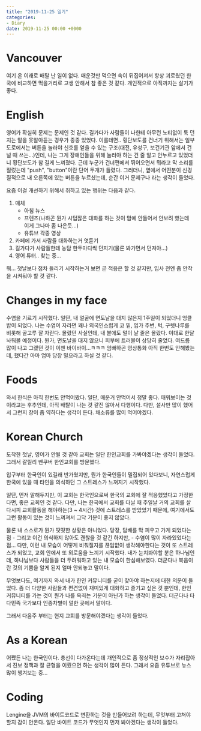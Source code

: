 ```yaml
---
title: "2019-11-25 일기"
categories:
- Diary
date: 2019-11-25 00:00 +0000
---
```


# Vancouver
여기 온 이래로 배탈 난 일이 없다. 매운것만 먹으면 속이 뒤집어져서 항상 괴로웠던 한국에 비교하면 먹을거리로 고생 안해서 참 좋은 것 같다. 개인적으로 아직까지는 살기가 좋다.

# English
영어가 확실히 문제는 문제인 것 같다. 길가다가 사람들이 나한테 아무런 노티없이 툭 던지는 말을 못알아듣는 경우가 종종 있었다. 이를테면.. 횡단보도를 건너기 위해서는 일부 도로에서는 버튼을 눌러야 신호를 얻을 수 있는 구조(대전, 유성구, 보건기관 앞에서 건널 때 쓰는...)인데, 나는 그게 장애인들을 위해 눌러야 하는 건 줄 알고 안누르고 있었더니 횡단보도가 참 길게 느껴졌다. 근데 누군가 건너편에서 뛰어오면서 뭐라고 막 소리를 질렀는데 "push", "button"이란 단어 두개가 들렸다. 그러더니, 옆에서 어떤분이 신경질적으로 내 오른쪽에 있는 버튼을 누르셨는데, 순간 이거 문제구나 라는 생각이 들었다.

요즘 이걸 개선하기 위해서 취하고 있는 행위는 다음과 같다.
1. 매체
   - 아침 뉴스
   - 프렌즈(나하곤 뭔가 시덥잖은 대화를 하는 것이 맘에 안들어서 안보려 했는데 이게 그나마 좀 나은듯...)
   - 유튜브 각종 영상
1. 카페에 가서 사람들 대화하는거 엿듣기
1. 길가다가 사람들한테 농담 한두마디씩 던지기(물론 봐가면서 던져야...)
1. 영어 튜터.. 찾는 중...

뭐... 첫날보다 점차 들리기 시작하는거 보면 곧 적응은 할 것 같지만, 입사 전엔 좀 안착을 시켜둬야 할 것 같다.

# Changes in my face
수염을 기르기 시작했다. 일단, 내 얼굴에 면도날을 대지 않은지 1주일이 되었더니 엉클밥이 되었다. 나는 수염이 자라면 꽤나 외국인스럽게 코 밑, 입가 주변, 턱, 구렛나루를 비롯해 골고루 잘 자란다. 몰랐던 사실인데, 내 볼에도 털이 날 줄은 몰랐다. 이대로 한달 놔둬볼 예정이다. 뭔가, 면도날을 대지 않으니 피부에 트러블이 상당히 줄었다. 여드름 많이 나고 그랬던 것이 이젠 바이바이...ㅋㅋㅋ 엄빠하곤 영상통화 아직 한번도 안해봤는데, 했다간 아마 엄마 당장 밀으라고 하실 것 같다.

# Foods
와서 한식은 아직 한번도 안먹어봤다. 일단, 매운거 안먹어서 정말 좋다. 매워보이는 것이라고는 후추인데, 아직 배탈이 나는 것 같진 않아서 다행이다. 다만, 설사만 많이 했어서 그런지 장이 좀 약하다는 생각이 든다. 채소류를 많이 먹어야겠다.

# Korean Church
도착한 첫날, 영어가 안될 것 같아 교회는 일단 한인교회를 가봐야겠다는 생각이 들었다. 그래서 갈릴리 밴쿠버 한인교회를 방문했다.

입구부터 한국인이 있길래 반가웠지만, 뭔가 한국인들이 밀집되어 있다보니, 자연스럽게 한국에 있을 때 타인을 의식하던 그 스트레스가 느껴지기 시작했다.

일단, 먼저 말해두지만, 이 교회는 한국인으로써 한국의 교회에 잘 적응했었다고 가정한다면, 좋은 교회인 것 같다. 다만, 나는 한국에서 교회를 다닐 때 주일날 거의 교회를 살다시피 교회활동을 해야하는(3 ~ 4시간) 것에 스트레스를 받았었기 때문에, 여기에서도 그런 활동이 있는 것이 느껴져서 그닥 기분이 좋지 않았다.

물론 내 스스로가 뭔가 떳떳한 상황은 아니었다. 당장, 담배를 막 피우고 가게 되었다는 점 - 그리고 이건 의식하지 않아도 괜찮을 것 같긴 하지만, - 수염이 많이 자라있었다는 점... 다만, 이런 내 모습이 어떻게 비춰질지를 끊임없이 생각해야한다는 것이 또 스트레스가 되었고, 교회 안에서 또 외로움을 느끼기 시작했다. 내가 눈치봐야할 분은 하나님인데, 하나님보다 사람들을 더 두려워하고 있는 내 모습이 한심해보였다. 더군다나 복음이란 것의 기쁨을 알게 된지 얼마 안되놓고 말이다.

무엇보다도, 여기까지 와서 내가 한인 커뮤니티를 굳이 찾아야 하는지에 대한 의문이 들었다. 좀 더 다양한 사람들과 편견없이 재미있게 대화하고 즐기고 싶은 것 뿐인데, 한인 커뮤니티를 가는 것이 뭔가 나를 옥죄는 기분이 아닌가 하는 생각이 들었다. 더군다나 타 다민족 국가보다 인종차별이 덜한 곳에서 말이다.

그래서 다음주 부터는 현지 교회를 방문해야겠다는 생각이 들었다.

# As a Korean
어쨌든 나는 한국인이다. 총선이 다가온다는데 개인적으로 좀 정상적인 보수가 자리잡아서 진보 정책과 잘 균형을 이뤘으면 하는 생각이 많이 든다. 그래서 요즘 유튜브로 뉴스 많이 챙겨보는 중...

# Coding
Lengine을 JVM의 바이트코드로 변환하는 것을 만들어보려 하는데, 무엇부터 고쳐야 할지 감이 안온다. 일단 바이트 코드가 무엇인지 먼저 봐야겠다는 생각이 들었다.
